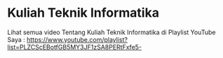 # Kuliah Teknik Informatika

Lihat semua video Tentang Kuliah Teknik Informatika di Playlist YouTube Saya : https://www.youtube.com/playlist?list=PLZCScEBotfGB5MY3JF1zSA8PERtFxfe5-
